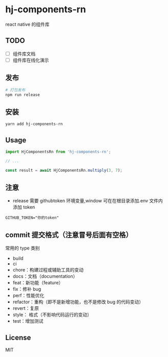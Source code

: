 # hj-components-rn

react native 的组件库

## TODO

- [ ] 组件库文档
- [ ] 组件库在线化演示

## 发布

```sh
# 打包发布
npm run release
```

## 安装

```sh
yarn add hj-components-rn
```

## Usage

```js
import HjComponentsRn from 'hj-components-rn';

// ...

const result = await HjComponentsRn.multiply(3, 7);
```

## 注意

- release 需要 githubtoken 环境变量,window 可在在根目录添加.env 文件内添加 token

```
GITHUB_TOKEN="你的token"
```

## commit 提交格式（注意冒号后面有空格）

常用的 type 类别

- build
- ci
- chore：构建过程或辅助工具的变动
- docs：文档（documentation）
- feat：新功能（feature）
- fix：修补 bug
- perf：性能优化
- refactor：重构（即不是新增功能，也不是修改 bug 的代码变动）
- revert：复原
- style： 格式（不影响代码运行的变动）
- test：增加测试

## License

MIT
